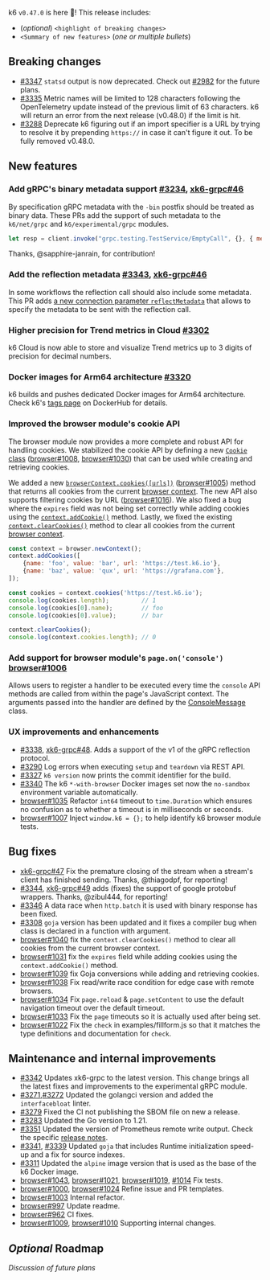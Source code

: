 k6 `v0.47.0` is here 🎉! This release includes:

- (_optional_) `<highlight of breaking changes>`
- `<Summary of new features>` (_one or multiple bullets_)

## Breaking changes

- [#3347](https://github.com/grafana/k6/pull/3347) `statsd` output is now deprecated. Check out [#2982](https://github.com/grafana/k6/issues/2982) for the future plans.
- [#3335](https://github.com/grafana/k6/pull/3335) Metric names will be limited to 128 characters following the OpenTelemetry update instead of the previous limit of 63 characters. k6 will return an error from the next release (v0.48.0) if the limit is hit.
- [#3288](https://github.com/grafana/k6/pull/3288) Deprecate k6 figuring out if an import specifier is a URL by trying to resolve it by prepending `https://` in case it can't figure it out. To be fully removed v0.48.0.

## New features

### Add gRPC's binary metadata support [#3234](https://github.com/grafana/k6/pull/3234), [xk6-grpc#46](https://github.com/grafana/xk6-grpc/pull/46)

By specification gRPC metadata with the `-bin` postfix should be treated as binary data. These PRs add the support of such metadata to the `k6/net/grpc` and `k6/experimental/grpc` modules.

```js
let resp = client.invoke("grpc.testing.TestService/EmptyCall", {}, { metadata: { "X-Load-Tester-bin": new Uint8Array([2, 200]) } })
```

Thanks, @sapphire-janrain, for contribution!

### Add the reflection metadata [#3343](https://github.com/grafana/k6/pull/3343), [xk6-grpc#46](https://github.com/grafana/xk6-grpc/pull/46)

In some workflows the reflection call should also include some metadata. This PR adds [a new connection parameter `reflectMetadata`](https://k6.io/docs/javascript-api/k6-net-grpc/client/client-connect/#connectparams) that allows to specify the metadata to be sent with the reflection call.

### Higher precision for Trend metrics in Cloud [#3302](https://github.com/grafana/k6/pull/3302)

k6 Cloud is now able to store and visualize Trend metrics up to 3 digits of precision for decimal numbers.

### Docker images for Arm64 architecture [#3320](https://github.com/grafana/k6/pull/3320)

k6 builds and pushes dedicated Docker images for Arm64 architecture. Check k6's [tags page](https://hub.docker.com/r/grafana/k6/tags) on DockerHub for details. 

### Improved the browser module's cookie API

The browser module now provides a more complete and robust API for handling cookies. We stabilized the cookie API by defining a new [`Cookie` class](https://k6.io/docs/javascript-api/k6-experimental/browser/browsercontext/cookie) ([browser#1008](https://github.com/grafana/xk6-browser/pull/1008), [browser#1030](https://github.com/grafana/xk6-browser/pull/1030)) that can be used while creating and retrieving cookies.

We added a new [`browserContext.cookies([urls])`](https://k6.io/docs/javascript-api/k6-experimental/browser/browsercontext/cookies/) ([browser#1005](https://github.com/grafana/xk6-browser/pull/1005)) method that returns all cookies from the current [browser context](https://k6.io/docs/javascript-api/k6-experimental/browser/browsercontext). The new API also supports filtering cookies by URL ([browser#1016](https://github.com/grafana/xk6-browser/pull/1016)). We also fixed a bug where the `expires` field was not being set correctly while adding cookies using the [`context.addCookie()`](https://k6.io/docs/javascript-api/k6-experimental/browser/browsercontext/addcookies/) method. Lastly, we fixed the existing [`context.clearCookies()`](https://k6.io/docs/javascript-api/k6-experimental/browser/browsercontext/clearcookies) method to clear all cookies from the current [browser context](https://k6.io/docs/javascript-api/k6-experimental/browser/browsercontext).

```js
const context = browser.newContext();
context.addCookies([
    {name: 'foo', value: 'bar', url: 'https://test.k6.io'},
    {name: 'baz', value: 'qux', url: 'https://grafana.com'},
]);

const cookies = context.cookies('https://test.k6.io');
console.log(cookies.length);         // 1
console.log(cookies[0].name);        // foo
console.log(cookies[0].value);       // bar

context.clearCookies();
console.log(context.cookies.length); // 0
```

### Add support for browser module's `page.on('console')` [browser#1006](https://github.com/grafana/xk6-browser/pull/1006)

Allows users to register a handler to be executed every time the `console` API methods are called from within the page's JavaScript context. The arguments passed into the handler are defined by the [ConsoleMessage](https://k6.io/docs/javascript-api/k6-experimental/browser/consolemessage/) class.

### UX improvements and enhancements

- [#3338](https://github.com/grafana/k6/pull/3338), [xk6-grpc#48](https://github.com/grafana/xk6-grpc/pull/48). Adds a support of the v1 of the gRPC reflection protocol.
- [#3290](https://github.com/grafana/k6/pull/3290) Log errors when executing `setup` and `teardown` via REST API.
- [#3327](https://github.com/grafana/k6/pull/3327) `k6 version` now prints the commit identifier for the build.
- [#3340](https://github.com/grafana/k6/pull/3340) The k6 ``*-with-browser`` Docker images set now the `no-sandbox` environment variable automatically.
- [browser#1035](https://github.com/grafana/xk6-browser/pull/1035) Refactor `int64` timeout to `time.Duration` which ensures no confusion as to whether a timeout is in milliseconds or seconds.
- [browser#1007](https://github.com/grafana/xk6-browser/pull/1007) Inject `window.k6 = {};` to help identify k6 browser module tests.

## Bug fixes

- [xk6-grpc#47](https://github.com/grafana/xk6-grpc/pull/47) Fix the premature closing of the stream when a stream's client has finished sending. Thanks, @thiagodpf, for reporting!
- [#3344](https://github.com/grafana/k6/pull/3344), [xk6-grpc#49](https://github.com/grafana/xk6-grpc/pull/49) adds (fixes) the support of google protobuf wrappers. Thanks, @zibul444, for reporting!
- [#3346](https://github.com/grafana/k6/pull/3346) A data race when `http.batch` it is used with binary response has been fixed.
- [#3308](https://github.com/grafana/k6/pull/3308) `goja` version has been updated and it fixes a compiler bug when class is declared in a function with argument.
- [browser#1040](https://github.com/grafana/xk6-browser/pull/1040) fix the `context.clearCookies()` method to clear all cookies from the current browser context.
- [browser#1031](https://github.com/grafana/xk6-browser/pull/1031) fix the `expires` field while adding cookies using the `context.addCookie()` method.
- [browser#1039](https://github.com/grafana/xk6-browser/pull/1039) fix Goja conversions while adding and retrieving cookies.
- [browser#1038](https://github.com/grafana/xk6-browser/pull/1038) Fix read/write race condition for edge case with remote browsers.
- [browser#1034](https://github.com/grafana/xk6-browser/pull/1034) Fix `page.reload` & `page.setContent` to use the default navigation timeout over the default timeout.
- [browser#1033](https://github.com/grafana/xk6-browser/pull/1033) Fix the `page` timeouts so it is actually used after being set.
- [browser#1022](https://github.com/grafana/xk6-browser/pull/1022) Fix the `check` in examples/fillform.js so that it matches the type definitions and documentation for `check`.

## Maintenance and internal improvements

- [#3342](https://github.com/grafana/k6/pull/3342) Updates xk6-grpc to the latest version. This change brings all the latest fixes and improvements to the experimental gRPC module.
- [#3271](https://github.com/grafana/k6/pull/3271),[#3272](https://github.com/grafana/k6/pull/3272) Updated the golangci version and added the `interfacebloat` linter.
- [#3279](https://github.com/grafana/k6/pull/3279) Fixed the CI not publishing the SBOM file on new a release.
- [#3283](https://github.com/grafana/k6/pull/3283) Updated the Go version to 1.21.
- [#3351](https://github.com/grafana/k6/pull/3351) Updated the version of Prometheus remote write output. Check the specific [release notes](https://github.com/grafana/xk6-output-prometheus-remote/releases/tag/v0.3.0).
- [#3341](https://github.com/grafana/k6/pull/3341), [#3339](https://github.com/grafana/k6/pull/3339) Updated `goja` that includes Runtime initialization speed-up and a fix for source indexes. 
- [#3311](https://github.com/grafana/k6/pull/3311) Updated the `alpine` image version that is used as the base of the k6 Docker image.
- [browser#1043](https://github.com/grafana/xk6-browser/pull/1043), [browser#1021](https://github.com/grafana/xk6-browser/pull/1021), [browser#1019](https://github.com/grafana/xk6-browser/pull/1019), [#1014](https://github.com/grafana/xk6-browser/pull/1014) Fix tests.
- [browser#1000](https://github.com/grafana/xk6-browser/pull/1000), [browser#1024](https://github.com/grafana/xk6-browser/pull/1024) Refine issue and PR templates.
- [browser#1003](https://github.com/grafana/xk6-browser/pull/1003) Internal refactor.
- [browser#997](https://github.com/grafana/xk6-browser/pull/997) Update readme.
- [browser#962](https://github.com/grafana/xk6-browser/pull/962) CI fixes.
- [browser#1009](https://github.com/grafana/xk6-browser/pull/1009), [browser#1010](https://github.com/grafana/xk6-browser/pull/1010) Supporting internal changes.

## _Optional_ Roadmap

_Discussion of future plans_

